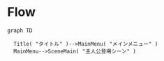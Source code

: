 # Flow

```mermaid
graph TD

  Title( "タイトル" )-->MainMenu( "メインメニュー" )
  MainMenu-->SceneMain( "主人公登場シーン" )
```

